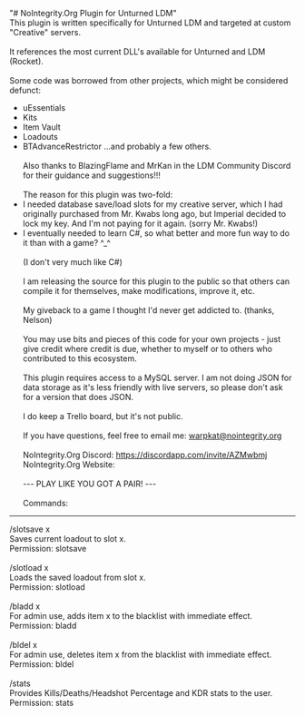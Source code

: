 "# NoIntegrity.Org Plugin for Unturned LDM" 
<br>
This plugin is written specifically for Unturned LDM and targeted at custom
"Creative" servers.
<br><br>
It references the most current DLL's available for Unturned and LDM (Rocket).
<br><br>
Some code was borrowed from other projects, which might be considered defunct:
- uEssentials
- Kits
- Item Vault
- Loadouts
- BTAdvanceRestrictor
...and probably a few others.
<br><br>
Also thanks to BlazingFlame and MrKan in the LDM Community Discord for their
guidance and suggestions!!!
<br><br>
The reason for this plugin was two-fold:
-   I needed database save/load slots for my creative server, which I had
    originally purchased from Mr. Kwabs long ago, but Imperial decided to
    lock my key.  And I'm not paying for it again.  (sorry Mr. Kwabs!)
-   I eventually needed to learn C#, so what better and more fun way to do
    it than with a game?  ^_^
<br><br>
    (I don't very much like C#)
<br><br>
I am releasing the source for this plugin to the public so that others can
compile it for themselves, make modifications, improve it, etc.
<br><br>
My giveback to a game I thought I'd never get addicted to. (thanks, Nelson)
<br><br>
You may use bits and pieces of this code for your own projects - just give
credit where credit is due, whether to myself or to others who contributed
to this ecosystem.
<br><br>
This plugin requires access to a MySQL server.  I am not doing JSON for
data storage as it's less friendly with live servers, so please don't ask
for a version that does JSON.
<br><br>
I do keep a Trello board, but it's not public.
<br><br>
If you have questions, feel free to email me:  warpkat@nointegrity.org
<br><br>
NoIntegrity.Org Discord:  https://discordapp.com/invite/AZMwbmj
NoIntegrity.Org Website:  <should be pretty obvious>
<br><br>
--- PLAY LIKE YOU GOT A PAIR! ---
<br><br>
Commands:
------------------------------------------------------------------------------
/slotsave x
<br>
    Saves current loadout to slot x.
<br>
    Permission:  slotsave
<br>
<br>
/slotload x
<br>
    Loads the saved loadout from slot x.
<br>
    Permission:  slotload
<br>
<br>
/bladd x
<br>
    For admin use, adds item x to the blacklist with immediate effect.
<br>
    Permission:  bladd
<br>
<br>
/bldel x
<br>
    For admin use, deletes item x from the blacklist with immediate effect.
 <br>
   Permission:  bldel
<br>
<br>
/stats
<br>
    Provides Kills/Deaths/Headshot Percentage and KDR stats to the user.
 <br>
   Permission:  stats
